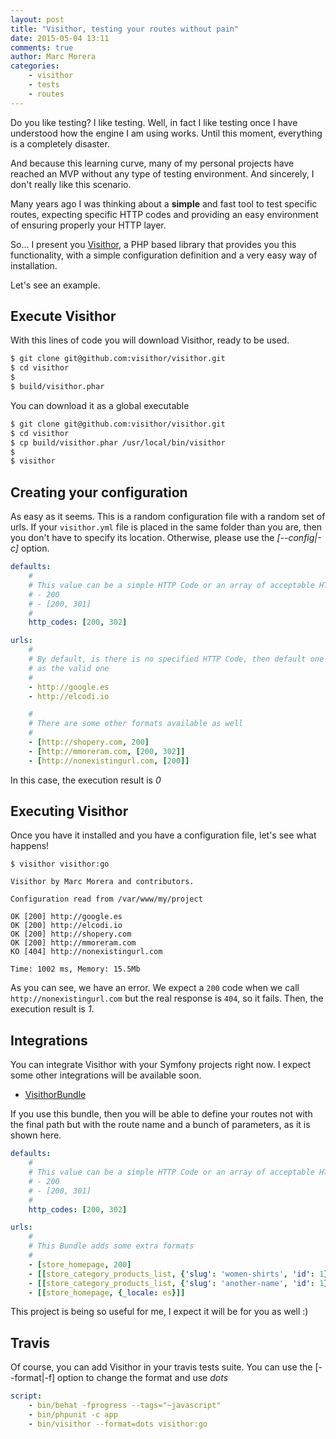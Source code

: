 ```yaml
---
layout: post
title: "Visithor, testing your routes without pain"
date: 2015-05-04 13:11
comments: true
author: Marc Morera
categories:
    - visithor
    - tests
    - routes
---
```

Do you like testing? I like testing. Well, in fact I like testing once I have
understood how the engine I am using works. Until this moment, everything is a
completely disaster.

And because this learning curve, many of my personal projects have reached an 
MVP without any type of testing environment. And sincerely, I don't really like
this scenario.

Many years ago I was thinking about a **simple** and fast tool to test specific 
routes, expecting specific HTTP codes and providing an easy environment of
ensuring properly your HTTP layer.

So... I present you [Visithor](http://github.com/visithor/visithor), a PHP based 
library that provides you this functionality, with a simple configuration 
definition and a very easy way of installation.

Let's see an example.

## Execute Visithor

With this lines of code you will download Visithor, ready to be used.

``` bash
$ git clone git@github.com:visithor/visithor.git
$ cd visithor
$
$ build/visithor.phar
```

You can download it as a global executable

``` bash
$ git clone git@github.com:visithor/visithor.git
$ cd visithor
$ cp build/visithor.phar /usr/local/bin/visithor
$
$ visithor
```

## Creating your configuration

As easy as it seems. This is a random configuration file with a random set of
urls. If your `visithor.yml` file is placed in the same folder than you are, 
then you don't have to specify its location. Otherwise, please use the 
*[--config|-c]* option.

``` yaml
defaults:
    #
    # This value can be a simple HTTP Code or an array of acceptable HTTP Codes
    # - 200
    # - [200, 301]
    #
    http_codes: [200, 302]

urls:
    #
    # By default, is there is no specified HTTP Code, then default one is used
    # as the valid one
    #
    - http://google.es
    - http://elcodi.io

    #
    # There are some other formats available as well
    #
    - [http://shopery.com, 200]
    - [http://mmoreram.com, [200, 302]]
    - [http://nonexistingurl.com, [200]]
```

In this case, the execution result is *0*

## Executing Visithor

Once you have it installed and you have a configuration file, let's see what
happens!

```
$ visithor visithor:go

Visithor by Marc Morera and contributors.

Configuration read from /var/www/my/project

OK [200] http://google.es
OK [200] http://elcodi.io
OK [200] http://shopery.com
OK [200] http://mmoreram.com
KO [404] http://nonexistingurl.com

Time: 1002 ms, Memory: 15.5Mb
```

As you can see, we have an error. We expect a `200` code when we call
`http://nonexistingurl.com` but the real response is `404`, so it fails. Then, 
the execution result is *1*.

## Integrations

You can integrate Visithor with your Symfony projects right now. I expect some 
other integrations will be available soon.

* [VisithorBundle](http://github.com/Visithor/VisithorBundle)

If you use this bundle, then you will be able to define your routes not with the
final path but with the route name and a bunch of parameters, as it is shown 
here.

``` yaml
defaults:
    #
    # This value can be a simple HTTP Code or an array of acceptable HTTP Codes
    # - 200
    # - [200, 301]
    #
    http_codes: [200, 302]

urls:
    #
    # This Bundle adds some extra formats
    #
    - [store_homepage, 200]
    - [[store_category_products_list, {'slug': 'women-shirts', 'id': 1}], 200]
    - [[store_category_products_list, {'slug': 'another-name', 'id': 1}], 302]
    - [[store_homepage, {_locale: es}]]
```

This project is being so useful for me, I expect it will be for you as well :)

## Travis

Of course, you can add Visithor in your travis tests suite. You can use the
[--format|-f] option to change the format and use *dots*

``` yaml
script:
    - bin/behat -fprogress --tags="~javascript"
    - bin/phpunit -c app
    - bin/visithor --format=dots visithor:go
```